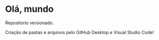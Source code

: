 # Olá, mundo
 Repositorio versionado.

 Criação de pastas e arquivos pelo GitHub Desktop e Visual Studio Code!
